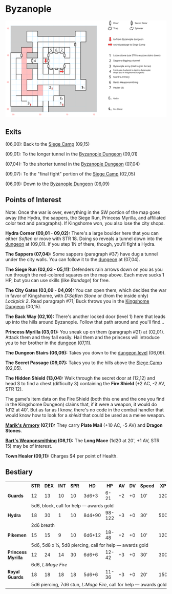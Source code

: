 # Byzanople

[![map](byzanople.svg)](byzanople.svg)

## Exits

(06,00): Back to the [Siege Camp](siege-camp.md) (09,15)

(09,01): To the longer tunnel in the [Byzanople Dungeon](byzanople-dungeon.md) (09,01)

(07,04): To the shorter tunnel in the [Byzanople Dungeon](byzanople-dungeon.md) (07,04)

(09,07): To the "final fight" portion of the [Siege Camp](siege-camp.md) (02,05)

(06,09): Down to the [Byzanople Dungeon](byzanople-dungeon.md) (06,09)

## Points of Interest

Note: Once the war is over, everything in the SW portion of the map goes away (the Hydra, the sappers, the Siege Run, Princess Myrilla, and affiliated color text and paragraphs). If Kingshome won, you also lose the city shops.

**Hydra Corner (09,01 - 09,02):** There's a large boulder here that you can either *Soften* or move with STR 18. Doing so reveals a tunnel down into the [dungeon](byzanople-dungeon.md) at (09,01). If you step 1N of there, though, you'll fight a Hydra.

**The Sappers (07,04):** Some sappers (paragraph #37) have dug a tunnel under the city walls. You can follow it to the [dungeon](byzanople-dungeon.md) at (07,04).

**The Siege Run (02,03 - 05,11):** Defenders rain arrows down on you as you run through the red-colored squares on the map above. Each move sucks 1 HP, but you can use skills (like *Bandage*) for free.

**The City Gates (03,09 - 04,09):** You can open them, which decides the war in favor of Kingshome, with *D:Soften Stone* or (from the inside only) *Lockpick 2*. Read paragraph #71; Buck throws you in the [Kingshome Dungeon](kingshome-dungeon.md) (00,15).

**The Back Way (02,10):** There's another locked door (level 1) here that leads up into the hills around Byzanople. Follow that path around and you'll find...

**Princess Myrilla (03,01):** You sneak up on them (paragraph #21) at (02,01). Attack them and they fall easily. Hail them and the princess will introduce you to her brother in the [dungeon](byzanople-dungeon.md) (07,11).

**The Dungeon Stairs (06,09):** Takes you down to the [dungeon level](byzanople-dungeon.md) (06,09).

**The Secret Passage (09,07):** Takes you to the hills above the [Siege Camp](siege-camp.md) (02,05).

**The Hidden Shield (13,04):** Walk through the secret door at (12,12) and head S to find a chest (difficulty 3) containing the **Fire Shield** (+2 AC, -2 AV, STR 12).

The game's item data on the Fire Shield (both this one and the one you find in the Kingshome Dungeon) claims that, if it were a weapon, it would do 1d12 at 40'. But as far as I know, there's no code in the combat handler that would know how to look for a *shield* that could be used as a melee weapon.

**[Marik's Armory](../things-and-stuff.md#mariks-armory) (07,11):** They carry **Plate Mail** (+10 AC, -5 AV) and **Dragon Stones**.

**[Bart's Weaponsmithing](../things-and-stuff.md#barts-weaponsmithing) (08,11):** The **Long Mace** (1d20 at 20', +1 AV, STR 15) may be of interest.

**Town Healer (09,11):** Charges $4 per point of Health.

## Bestiary

<table>
  <tr>
    <th></th>
    <th>STR</th>
    <th>DEX</th>
    <th>INT</th>
    <th>SPR</th>
    <th>HD</th>
    <th>HP</th>
    <th>AV</th>
    <th>DV</th>
    <th>Speed</th>
    <th>XP</th>
  </tr>
  <tr>
    <td><b>Guards</b></td>
    <td>12</td>
    <td>13</td>
    <td>10</td>
    <td>10</td>
    <td>3d6+3</td>
    <td>6-21</td>
    <td>+2</td>
    <td>+0</td>
    <td>10'</td>
    <td>120</td>
  </tr><tr>
    <td></td>
    <td colspan="10">5d6, block, call for help — awards gold</td>
  </tr>
  <tr>
    <td><b>Hydra</b></td>
    <td>18</td>
    <td>30</td>
    <td>1</td>
    <td>10</td>
    <td>8d4+90</td>
    <td>98-122</td>
    <td>+3</td>
    <td>+0</td>
    <td>30'</td>
    <td>500</td>
  </tr><tr>
    <td></td>
    <td colspan="10">2d6 breath</td>
  </tr>
  <tr>
    <td><b>Pikemen</b></td>
    <td>15</td>
    <td>15</td>
    <td>9</td>
    <td>10</td>
    <td>6d6+12</td>
    <td>18-48</td>
    <td>+2</td>
    <td>+0</td>
    <td>10'</td>
    <td>120</td>
  </tr><tr>
    <td></td>
    <td colspan="10">5d6, 5d8 x ¼, 5d8 piercing, call for help — awards gold</td>
  </tr>
  <tr>
    <td><b>Princess Myrilla</b></td>
    <td>12</td>
    <td>24</td>
    <td>14</td>
    <td>30</td>
    <td>6d6+6</td>
    <td>12-42</td>
    <td>+3</td>
    <td>+0</td>
    <td>30'</td>
    <td>300</td>
  </tr><tr>
    <td></td>
    <td colspan="10">6d6, <i>L:Mage Fire</i></td>
  </tr>
  <tr>
    <td><b>Royal Guards</b></td>
    <td>18</td>
    <td>18</td>
    <td>18</td>
    <td>18</td>
    <td>5d6+6</td>
    <td>11-36</td>
    <td>+3</td>
    <td>+0</td>
    <td>20'</td>
    <td>150</td>
  </tr><tr>
    <td></td>
    <td colspan="10">5d6 piercing, 7d6 stun, <i>L:Mage Fire</i>, call for help — awards gold</td>
  </tr>
</table>